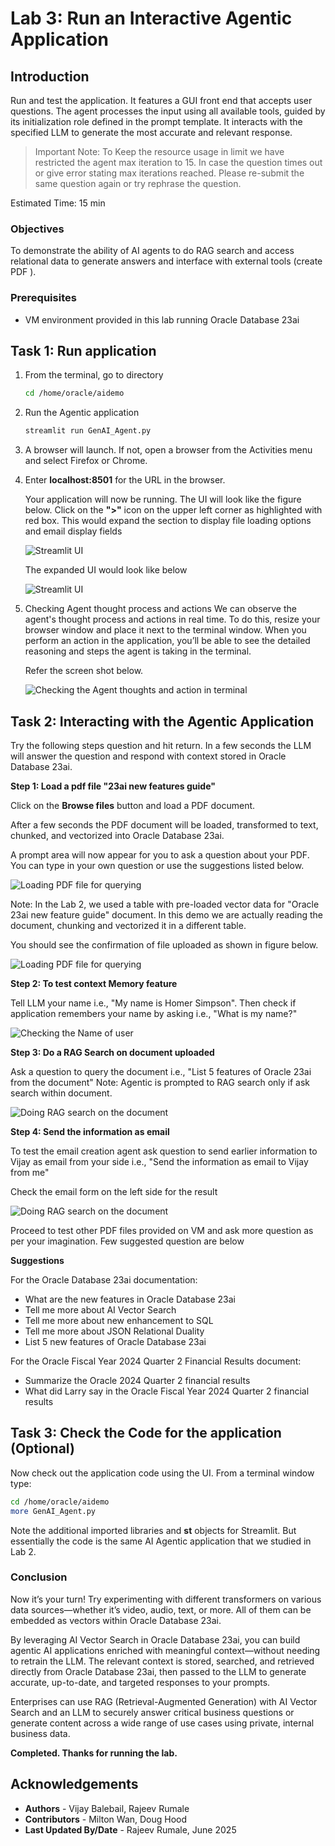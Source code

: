 # Lab 3: Run an Interactive Agentic Application

## Introduction

Run and test the application. It features a GUI front end that accepts user questions. The agent processes the input using all available tools, guided by its initialization role defined in the prompt template. It interacts with the specified LLM to generate the most accurate and relevant response.

> Important Note: To Keep the resource usage in limit we have restricted the agent max iteration to 15.  In case the question times out or give error stating max iterations reached. Please re-submit the same question again or try rephrase the question.

Estimated Time: 15 min

### Objectives

To demonstrate the ability of AI agents to do RAG search and access relational data to generate answers and interface with external tools (create PDF ).

### Prerequisites

* VM environment provided in this lab running Oracle Database 23ai

## Task 1: Run application

1. From the terminal, go to directory

    ```bash
    cd /home/oracle/aidemo
    ```

2. Run the Agentic application

    ```bash
    streamlit run GenAI_Agent.py
    ```

3. A browser will launch. If not, open a browser from the Activities menu and select Firefox or Chrome.

4. Enter **localhost:8501** for the URL in the browser.

    Your application will now be running.  The UI will look like the figure below.  Click on the **">"** icon on the upper left corner as highlighted with red box.  This would expand the section to display file loading options and email display fields

    ![Streamlit UI](images/opening_screen_collapsed.png)

    The expanded UI would look like below

    ![Streamlit UI](images/opening_screen_expanded.png)

5. Checking Agent thought process and actions
    We can observe the agent's thought process and actions in real time. To do this, resize your browser window and place it next to the terminal window. When you perform an action in the application, you’ll be able to see the detailed reasoning and steps the agent is taking in the terminal.
    
    Refer the screen shot below.
    
    ![Checking the Agent thoughts and action in terminal](images/checking_agent_activities_on_terminal_window.png)


## Task 2: Interacting with the Agentic Application

Try the following steps question and hit return. In a few seconds the LLM will answer the question and respond with context stored in Oracle Database 23ai.

**Step 1: Load a pdf file "23ai new features guide"**

Click on the **Browse files** button and load a PDF document.

After a few seconds the PDF document will be loaded, transformed to text, chunked, and vectorized into Oracle Database 23ai.

A prompt area will now appear for you to ask a question about your PDF.  You can type in your own question or use the suggestions listed below.

![Loading PDF file for querying](images/load_pdf_file.png)

Note: In the Lab 2, we used a table with pre-loaded vector data for "Oracle 23ai new feature guide" document. In this demo we are actually reading the document, chunking and vectorized it in a different table.

You should see the confirmation of file uploaded as shown in figure below.

![Loading PDF file for querying](images/load_pdf_file_confirmation.png)

**Step 2: To test context Memory feature**

Tell LLM your name i.e., "My name is Homer Simpson".  Then check if application remembers your name by asking i.e., "What is my name?"

![Checking the Name of user](images/checking_name_from_context.png)

**Step 3: Do a RAG Search on document uploaded**

Ask a question to query the document i.e.,  "List 5 features of Oracle 23ai from the document"
Note: Agentic is prompted to RAG search only if ask search within document.

![Doing RAG search on the document](images/listing_5_new_features.png)

**Step 4: Send the information as email**

To test the email creation agent  ask question to send earlier information to Vijay as email from your side i.e.,  "Send the information as email to Vijay from me"

Check the email form on the left side for the result

![Doing RAG search on the document](images/send_information_as_email.png)

Proceed to test other PDF files provided on VM and ask more question as per your imagination. Few suggested question are below

**Suggestions**

For the Oracle Database 23ai documentation:
* What are the new features in Oracle Database 23ai
* Tell me more about AI Vector Search
* Tell me more about new enhancement to SQL
* Tell me more about JSON Relational Duality
* List 5 new features of Oracle Database 23ai

For the Oracle Fiscal Year 2024 Quarter 2 Financial Results document:
* Summarize the Oracle 2024 Quarter 2 financial results
* What did Larry say in the Oracle Fiscal Year 2024 Quarter 2 financial results

## Task 3: Check the Code for the application (Optional) 

Now check out the application code using the UI. From a terminal window type:

```bash
cd /home/oracle/aidemo
more GenAI_Agent.py
```

Note the additional imported libraries and **st** objects for Streamlit.
But essentially the code is the same AI Agentic application that we studied in Lab 2.

### Conclusion

Now it’s your turn! Try experimenting with different transformers on various data sources—whether it’s video, audio, text, or more. All of them can be embedded as vectors within Oracle Database 23ai.

By leveraging AI Vector Search in Oracle Database 23ai, you can build agentic AI applications enriched with meaningful context—without needing to retrain the LLM. The relevant context is stored, searched, and retrieved directly from Oracle Database 23ai, then passed to the LLM to generate accurate, up-to-date, and targeted responses to your prompts.

Enterprises can use RAG (Retrieval-Augmented Generation) with AI Vector Search and an LLM to securely answer critical business questions or generate content across a wide range of use cases using private, internal business data.

**Completed. Thanks for running the lab.**

## Acknowledgements

* **Authors** - Vijay Balebail, Rajeev Rumale
* **Contributors** - Milton Wan, Doug Hood
* **Last Updated By/Date** - Rajeev Rumale, June 2025
